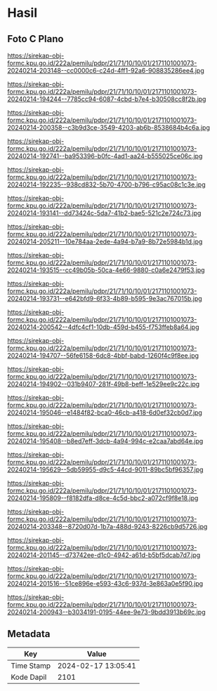 # Hasil

## Foto C Plano

https://sirekap-obj-formc.kpu.go.id/222a/pemilu/pdpr/21/71/10/10/01/2171101001073-20240214-203148--cc0000c6-c24d-4ff1-92a6-908835286ee4.jpg

https://sirekap-obj-formc.kpu.go.id/222a/pemilu/pdpr/21/71/10/10/01/2171101001073-20240214-194244--7785cc94-6087-4cbd-b7e4-b30508cc8f2b.jpg

https://sirekap-obj-formc.kpu.go.id/222a/pemilu/pdpr/21/71/10/10/01/2171101001073-20240214-200358--c3b9d3ce-3549-4203-ab6b-8538684b4c6a.jpg

https://sirekap-obj-formc.kpu.go.id/222a/pemilu/pdpr/21/71/10/10/01/2171101001073-20240214-192741--ba953396-b0fc-4ad1-aa24-b555025ce06c.jpg

https://sirekap-obj-formc.kpu.go.id/222a/pemilu/pdpr/21/71/10/10/01/2171101001073-20240214-192235--938cd832-5b70-4700-b796-c95ac08c1c3e.jpg

https://sirekap-obj-formc.kpu.go.id/222a/pemilu/pdpr/21/71/10/10/01/2171101001073-20240214-193141--dd73424c-5da7-41b2-bae5-521c2e724c73.jpg

https://sirekap-obj-formc.kpu.go.id/222a/pemilu/pdpr/21/71/10/10/01/2171101001073-20240214-205211--10e784aa-2ede-4a94-b7a9-8b72e5984b1d.jpg

https://sirekap-obj-formc.kpu.go.id/222a/pemilu/pdpr/21/71/10/10/01/2171101001073-20240214-193515--cc49b05b-50ca-4e66-9880-c0a6e2479f53.jpg

https://sirekap-obj-formc.kpu.go.id/222a/pemilu/pdpr/21/71/10/10/01/2171101001073-20240214-193731--e642bfd9-6f33-4b89-b595-9e3ac767015b.jpg

https://sirekap-obj-formc.kpu.go.id/222a/pemilu/pdpr/21/71/10/10/01/2171101001073-20240214-200542--4dfc4cf1-10db-459d-b455-f753ffeb8a64.jpg

https://sirekap-obj-formc.kpu.go.id/222a/pemilu/pdpr/21/71/10/10/01/2171101001073-20240214-194707--56fe6158-6dc8-4bbf-babd-1260f4c9f8ee.jpg

https://sirekap-obj-formc.kpu.go.id/222a/pemilu/pdpr/21/71/10/10/01/2171101001073-20240214-194902--031b9407-281f-49b8-beff-1e529ee9c22c.jpg

https://sirekap-obj-formc.kpu.go.id/222a/pemilu/pdpr/21/71/10/10/01/2171101001073-20240214-195046--e1484f82-bca0-46cb-a418-6d0ef32cb0d7.jpg

https://sirekap-obj-formc.kpu.go.id/222a/pemilu/pdpr/21/71/10/10/01/2171101001073-20240214-195408--b8ed7eff-3dcb-4a94-994c-e2caa7abd64e.jpg

https://sirekap-obj-formc.kpu.go.id/222a/pemilu/pdpr/21/71/10/10/01/2171101001073-20240214-195629--5db59955-d9c5-44cd-9011-89bc5bf96357.jpg

https://sirekap-obj-formc.kpu.go.id/222a/pemilu/pdpr/21/71/10/10/01/2171101001073-20240214-195809--f8182dfa-d8ce-4c5d-bbc2-a072cf9f8e18.jpg

https://sirekap-obj-formc.kpu.go.id/222a/pemilu/pdpr/21/71/10/10/01/2171101001073-20240214-203348--8720d07d-1b7a-488d-9243-8226cb9d5726.jpg

https://sirekap-obj-formc.kpu.go.id/222a/pemilu/pdpr/21/71/10/10/01/2171101001073-20240214-201145--d73742ee-d1c0-4942-a61d-b5bf5dcab7d7.jpg

https://sirekap-obj-formc.kpu.go.id/222a/pemilu/pdpr/21/71/10/10/01/2171101001073-20240214-201516--51ce896e-e593-43c6-937d-3e863a0e5f90.jpg

https://sirekap-obj-formc.kpu.go.id/222a/pemilu/pdpr/21/71/10/10/01/2171101001073-20240214-200943--b3034191-0195-44ee-9e73-9bdd3913b69c.jpg


## Metadata

| Key        | Value               |
| ---------- | ------------------- |
| Time Stamp | 2024-02-17 13:05:41 |
| Kode Dapil | 2101                |




